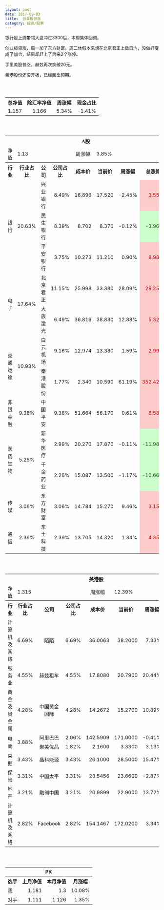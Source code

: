 ```yaml
---
layout: post
date: 2017-09-03
title:  创业板领涨
category: 投资/股票
---
```


银行股上周带领大盘冲过3300后，本周集体回调。

创业板领涨，周一加了东方财富。周二休假本来想在北京君正上做日内，没做好变成了加仓，结果却赶上了后来2个涨停。

手里美股普涨，赫兹再次突破20元。

秦港股份还没开板，已经超出预期。

<br/>
<br/>


<table cellspacing="0" border="0">
	<tr>
		<th height="17" align="center"><font face="Noto Sans CJK SC Regular">总净值</font></th>
		<th align="center"><font face="Noto Sans CJK SC Regular">除汇率净值</font></th>
		<th align="center"><font face="Noto Sans CJK SC Regular">周涨幅</font></th>
		<th align="center" valign="middle"><font face="Noto Sans CJK SC Regular">现金占比</font></th>
	</tr>
	<tr>
		<td height="17" align="center" sdval="1.157" sdnum="1033;0;0.000">1.157</td>
		<td align="center" sdval="1.166" sdnum="1033;0;0.000">1.166</td>
		<td align="center" sdval="0.0534" sdnum="1033;0;0.00%">5.34%</td>
		<td align="center" sdval="-0.0141" sdnum="1033;0;0.00%">-1.41%</td>
	</tr>
</table>
<br />
<br />
<table>
	<tr>
		<th colspan="8"  height="21" align="center" valign="middle"><font face="Noto Sans CJK SC Regular">A股</font></th>
		</tr>
	<tr>
		<td height="17" align="center"><font face="Noto Sans CJK SC Regular">净值</font></td>
		<td colspan="3"  align="left" valign="middle" sdval="1.13" sdnum="1033;">1.13</td>
		<td align="center"><font face="Noto Sans CJK SC Regular">周涨幅</font></td>
		<td colspan="3"  align="left" valign="middle" sdval="0.0385" sdnum="1033;0;0.00%">3.85%</td>
		</tr>
	<tr>
		<th height="21" align="center" valign="middle"><font face="Noto Sans CJK SC Regular">行业</font></th>
		<th align="center" valign="middle"><font face="Noto Sans CJK SC Regular">行业占比</font></th>
		<th align="center"><font face="Noto Sans CJK SC Regular">公司</font></th>
		<th align="center"><font face="Noto Sans CJK SC Regular">公司占比</font></th>
		<th align="center"><font face="Noto Sans CJK SC Regular">成本价</font></th>
		<th align="center"><font face="Noto Sans CJK SC Regular">当前价</font></th>
		<th align="center"><font face="Noto Sans CJK SC Regular">周涨幅</font></th>
		<th align="center"><font face="Noto Sans CJK SC Regular">总涨幅</font></th>
	</tr>
	<tr>
		<td rowspan="3"  height="51" align="center" valign="middle"><font face="Noto Sans CJK SC Regular">银行</font></td>
		<td rowspan="3"  align="center" valign="middle" sdval="0.2063" sdnum="1033;0;0.00%">20.63%</td>
		<td align="left"><font face="Noto Sans CJK SC Regular">兴业银行</font></td>
		<td align="right" sdval="0.0849" sdnum="1033;0;0.00%">8.49%</td>
		<td align="right" sdval="16.896" sdnum="1033;0;0.000">16.896</td>
		<td align="right" sdval="17.52" sdnum="1033;0;0.000">17.520</td>
		<td align="right" sdval="-0.0245" sdnum="1033;0;0.00%">-2.45%</td>
		<td align="right" bgcolor="#FFCCCC" sdval="0.0355318181818181" sdnum="1033;0;0.00%"><font color="#CC0000">3.55%</font></td>
	</tr>
	<tr>
		<td align="left"><font face="Noto Sans CJK SC Regular">民生银行</font></td>
		<td align="right" sdval="0.0839" sdnum="1033;0;0.00%">8.39%</td>
		<td align="right" sdval="8.702" sdnum="1033;0;0.000">8.702</td>
		<td align="right" sdval="8.37" sdnum="1033;0;0.000">8.370</td>
		<td align="right" sdval="-0.0012" sdnum="1033;0;0.00%">-0.12%</td>
		<td align="right" bgcolor="#CCFFCC" sdval="-0.0395521489312803" sdnum="1033;0;0.00%"><font color="#006600">-3.96%</font></td>
	</tr>
	<tr>
		<td align="left"><font face="Noto Sans CJK SC Regular">平安银行</font></td>
		<td align="right" sdval="0.0375" sdnum="1033;0;0.00%">3.75%</td>
		<td align="right" sdval="10.273" sdnum="1033;0;0.000">10.273</td>
		<td align="right" sdval="11.21" sdnum="1033;0;0.000">11.210</td>
		<td align="right" sdval="0.009" sdnum="1033;0;0.00%">0.90%</td>
		<td align="right" bgcolor="#FFCCCC" sdval="0.089809967876959" sdnum="1033;0;0.00%"><font color="#CC0000">8.98%</font></td>
	</tr>
	<tr>
		<td rowspan="2"  height="34" align="center" valign="middle"><font face="Noto Sans CJK SC Regular">电子</font></td>
		<td rowspan="2"  align="center" valign="middle" sdval="0.1764" sdnum="1033;0;0.00%">17.64%</td>
		<td align="left"><font face="Noto Sans CJK SC Regular">北京君正</font></td>
		<td align="right" sdval="0.1115" sdnum="1033;0;0.00%">11.15%</td>
		<td align="right" sdval="25.998" sdnum="1033;0;0.000">25.998</td>
		<td align="right" sdval="33.38" sdnum="1033;0;0.000">33.380</td>
		<td align="right" sdval="0.2809" sdnum="1033;0;0.00%">28.09%</td>
		<td align="right" bgcolor="#FFCCCC" sdval="0.282544918839911" sdnum="1033;0;0.00%"><font color="#CC0000">28.25%</font></td>
	</tr>
	<tr>
		<td align="left"><font face="Noto Sans CJK SC Regular">大族激光</font></td>
		<td align="right" sdval="0.0649" sdnum="1033;0;0.00%">6.49%</td>
		<td align="right" sdval="36.819" sdnum="1033;0;0.000">36.819</td>
		<td align="right" sdval="38.83" sdnum="1033;0;0.000">38.830</td>
		<td align="right" sdval="0.1288" sdnum="1033;0;0.00%">12.88%</td>
		<td align="right" bgcolor="#FFCCCC" sdval="0.0532185393411009" sdnum="1033;0;0.00%"><font color="#CC0000">5.32%</font></td>
	</tr>
	<tr>
		<td rowspan="2"  height="34" align="center" valign="middle"><font face="Noto Sans CJK SC Regular"> 交通运输</font></td>
		<td rowspan="2"  align="center" valign="middle" sdval="0.1093" sdnum="1033;0;0.00%">10.93%</td>
		<td align="left"><font face="Noto Sans CJK SC Regular">白云机场</font></td>
		<td align="right" sdval="0.0916" sdnum="1033;0;0.00%">9.16%</td>
		<td align="right" sdval="12.974" sdnum="1033;0;0.000">12.974</td>
		<td align="right" sdval="13.38" sdnum="1033;0;0.000">13.380</td>
		<td align="right" sdval="0.0159" sdnum="1033;0;0.00%">1.59%</td>
		<td align="right" bgcolor="#FFCCCC" sdval="0.0298933559426544" sdnum="1033;0;0.00%"><font color="#CC0000">2.99%</font></td>
	</tr>
	<tr>
		<td align="left"><font face="Noto Sans CJK SC Regular">秦港股份</font></td>
		<td align="right" sdval="0.0177" sdnum="1033;0;0.00%">1.77%</td>
		<td align="right" sdval="2.34" sdnum="1033;0;0.000">2.340</td>
		<td align="right" sdval="10.59" sdnum="1033;0;0.000">10.590</td>
		<td align="right" sdval="0.6119" sdnum="1033;0;0.00%">61.19%</td>
		<td align="right" bgcolor="#FFCCCC" sdval="3.52424102564103" sdnum="1033;0;0.00%"><font color="#CC0000">352.42%</font></td>
	</tr>
	<tr>
		<td height="17" align="center" valign="middle"><font face="Noto Sans CJK SC Regular">非银金融</font></td>
		<td align="center" valign="middle" sdval="0.0938" sdnum="1033;0;0.00%">9.38%</td>
		<td align="left"><font face="Noto Sans CJK SC Regular">中国平安</font></td>
		<td align="right" sdval="0.0938" sdnum="1033;0;0.00%">9.38%</td>
		<td align="right" sdval="51.664" sdnum="1033;0;0.000">51.664</td>
		<td align="right" sdval="56.17" sdnum="1033;0;0.000">56.170</td>
		<td align="right" sdval="0.0061" sdnum="1033;0;0.00%">0.61%</td>
		<td align="right" bgcolor="#FFCCCC" sdval="0.0858174047692783" sdnum="1033;0;0.00%"><font color="#CC0000">8.58%</font></td>
	</tr>
	<tr>
		<td rowspan="2"  height="34" align="center" valign="middle"><font face="Noto Sans CJK SC Regular">医药生物</font></td>
		<td rowspan="2"  align="center" valign="middle" sdval="0.0525" sdnum="1033;0;0.00%">5.25%</td>
		<td align="left"><font face="Noto Sans CJK SC Regular">新华医疗</font></td>
		<td align="right" sdval="0.0299" sdnum="1033;0;0.00%">2.99%</td>
		<td align="right" sdval="20.27" sdnum="1033;0;0.000">20.270</td>
		<td align="right" sdval="17.87" sdnum="1033;0;0.000">17.870</td>
		<td align="right" sdval="-0.0011" sdnum="1033;0;0.00%">-0.11%</td>
		<td align="right" bgcolor="#CCFFCC" sdval="-0.119801578687716" sdnum="1033;0;0.00%"><font color="#006600">-11.98%</font></td>
	</tr>
	<tr>
		<td align="left"><font face="Noto Sans CJK SC Regular">千金药业</font></td>
		<td align="right" sdval="0.0226" sdnum="1033;0;0.00%">2.26%</td>
		<td align="right" sdval="15.087" sdnum="1033;0;0.000">15.087</td>
		<td align="right" sdval="13.5" sdnum="1033;0;0.000">13.500</td>
		<td align="right" sdval="-0.0117" sdnum="1033;0;0.00%">-1.17%</td>
		<td align="right" bgcolor="#CCFFCC" sdval="-0.106589898588189" sdnum="1033;0;0.00%"><font color="#006600">-10.66%</font></td>
	</tr>
	<tr>
		<td height="17" align="center"><font face="Noto Sans CJK SC Regular">传媒</font></td>
		<td align="center" sdval="0.0306" sdnum="1033;0;0.00%">3.06%</td>
		<td align="left"><font face="Noto Sans CJK SC Regular">东方财富</font></td>
		<td align="right" sdval="0.0306" sdnum="1033;0;0.00%">3.06%</td>
		<td align="right" sdval="14.784" sdnum="1033;0;0.000">14.784</td>
		<td align="right" sdval="15.27" sdnum="1033;0;0.000">15.270</td>
		<td align="right" sdval="0.0946" sdnum="1033;0;0.00%">9.46%</td>
		<td align="right" bgcolor="#FFCCCC" sdval="0.0314733766233766" sdnum="1033;0;0.00%"><font color="#CC0000">3.15%</font></td>
	</tr>
	<tr>
		<td height="17" align="center"><font face="Noto Sans CJK SC Regular">通信</font></td>
		<td align="center" sdval="0.0239" sdnum="1033;0;0.00%">2.39%</td>
		<td align="left"><font face="Noto Sans CJK SC Regular">东土科技</font></td>
		<td align="right" sdval="0.0239" sdnum="1033;0;0.00%">2.39%</td>
		<td align="right" sdval="13.705" sdnum="1033;0;0.000">13.705</td>
		<td align="right" sdval="14.32" sdnum="1033;0;0.000">14.320</td>
		<td align="right" sdval="0.0134" sdnum="1033;0;0.00%">1.34%</td>
		<td align="right" bgcolor="#FFCCCC" sdval="0.0434741335279094" sdnum="1033;0;0.00%"><font color="#CC0000">4.35%</font></td>
	</tr>
</table>
<br />
<br />
<table>
	<tr>
		<th colspan="8"  height="17" align="center" valign="middle"><font face="Noto Sans CJK SC Regular">美港股</font></th>
		</tr>
	<tr>
		<td height="17" align="center"><font face="Noto Sans CJK SC Regular">净值</font></td>
		<td colspan="3"  align="left" valign="middle" sdval="1.315" sdnum="1033;">1.315</td>
		<td align="center"><font face="Noto Sans CJK SC Regular">周涨幅</font></td>
		<td colspan="3"  align="left" valign="middle" sdval="0.1239" sdnum="1033;0;0.00%">12.39%</td>
		</tr>
	<tr>
		<th height="21" align="center" valign="middle"><font face="Noto Sans CJK SC Regular">行业</font></th>
		<th align="center" valign="middle"><font face="Noto Sans CJK SC Regular">行业占比</font></th>
		<th align="center"><font face="Noto Sans CJK SC Regular">公司</font></th>
		<th align="center"><font face="Noto Sans CJK SC Regular">公司占比</font></th>
		<th align="center"><font face="Noto Sans CJK SC Regular">成本价</font></th>
		<th align="center"><font face="Noto Sans CJK SC Regular">当前价</font></th>
		<th align="center"><font face="Noto Sans CJK SC Regular">周涨幅</font></th>
		<th align="center"><font face="Noto Sans CJK SC Regular">总涨幅</font></th>
	</tr>
	<tr>
		<td height="17" align="center"><font face="Noto Sans CJK SC Regular">计算机及网络</font></td>
		<td align="center" sdval="0.0669" sdnum="1033;0;0.00%">6.69%</td>
		<td align="center" sdnum="1033;0;0.00%"><font face="Noto Sans CJK SC Regular">陌陌</font></td>
		<td align="right" sdval="0.0669" sdnum="1033;0;0.00%">6.69%</td>
		<td align="right" sdval="36.0063" sdnum="1033;0;0.0000">36.0063</td>
		<td align="right" sdval="38.2" sdnum="1033;0;0.0000">38.2000</td>
		<td align="right" sdval="0.0733" sdnum="1033;0;0.00%">7.33%</td>
		<td align="right" bgcolor="#FFCCCC" sdval="0.0595254491575086" sdnum="1033;0;0.00%"><font color="#CC0000">5.95%</font></td>
	</tr>
	<tr>
		<td height="17" align="center"><font face="Noto Sans CJK SC Regular">服务业</font></td>
		<td align="center" sdval="0.0455" sdnum="1033;0;0.00%">4.55%</td>
		<td align="center" sdnum="1033;0;0.00%"><font face="Noto Sans CJK SC Regular"> 赫兹租车</font></td>
		<td align="right" sdval="0.0455" sdnum="1033;0;0.00%">4.55%</td>
		<td align="right" sdval="17.808" sdnum="1033;0;0.0000">17.8080</td>
		<td align="right" sdval="20.79" sdnum="1033;0;0.0000">20.7900</td>
		<td align="right" sdval="0.2044" sdnum="1033;0;0.00%">20.44%</td>
		<td align="right" bgcolor="#FFCCCC" sdval="0.166052830188679" sdnum="1033;0;0.00%"><font color="#CC0000">16.61%</font></td>
	</tr>
	<tr>
		<td height="17" align="center"><font face="Noto Sans CJK SC Regular">黄金及贵金属</font></td>
		<td align="center" sdval="0.0428" sdnum="1033;0;0.00%">4.28%</td>
		<td align="center" sdnum="1033;0;0.00%"><font face="Noto Sans CJK SC Regular">中国黄金国际</font></td>
		<td align="right" sdval="0.0428" sdnum="1033;0;0.00%">4.28%</td>
		<td align="right" sdval="14.2672" sdnum="1033;0;0.0000">14.2672</td>
		<td align="right" sdval="15.27" sdnum="1033;0;0.0000">15.2700</td>
		<td align="right" sdval="0.1089" sdnum="1033;0;0.00%">10.89%</td>
		<td align="right" bgcolor="#FFCCCC" sdval="0.0688870920713243" sdnum="1033;0;0.00%"><font color="#CC0000">6.89%</font></td>
	</tr>
	<tr>
		<td rowspan="2"  height="34" align="center" valign="middle"><font face="Noto Sans CJK SC Regular">电商</font></td>
		<td rowspan="2"  align="center" valign="middle" sdval="0.0388" sdnum="1033;0;0.00%">3.88%</td>
		<td align="center" sdnum="1033;0;0.00%"><font face="Noto Sans CJK SC Regular">阿里巴巴</font></td>
		<td align="right" sdval="0.0206" sdnum="1033;0;0.00%">2.06%</td>
		<td align="right" sdval="142.5909" sdnum="1033;0;0.0000">142.5909</td>
		<td align="right" sdval="171" sdnum="1033;0;0.0000">171.0000</td>
		<td align="right" sdval="-0.0041" sdnum="1033;0;0.00%">-0.41%</td>
		<td align="right" bgcolor="#FFCCCC" sdval="0.197835014296144" sdnum="1033;0;0.00%"><font color="#CC0000">19.78%</font></td>
	</tr>
	<tr>
		<td align="center" sdnum="1033;0;0.00%"><font face="Noto Sans CJK SC Regular">聚美优品</font></td>
		<td align="right" sdval="0.0182" sdnum="1033;0;0.00%">1.82%</td>
		<td align="right" sdval="2.16" sdnum="1033;0;0.0000">2.1600</td>
		<td align="right" sdval="3.33" sdnum="1033;0;0.0000">3.3300</td>
		<td align="right" sdval="0.0313" sdnum="1033;0;0.00%">3.13%</td>
		<td align="right" bgcolor="#FFCCCC" sdval="0.540266666666666" sdnum="1033;0;0.00%"><font color="#CC0000">54.03%</font></td>
	</tr>
	<tr>
		<td height="17" align="center"><font face="Noto Sans CJK SC Regular">采掘</font></td>
		<td align="center" sdval="0.0343" sdnum="1033;0;0.00%">3.43%</td>
		<td align="center" sdnum="1033;0;0.00%"><font face="Noto Sans CJK SC Regular">晶科能源</font></td>
		<td align="right" sdval="0.0343" sdnum="1033;0;0.00%">3.43%</td>
		<td align="right" sdval="26.1" sdnum="1033;0;0.0000">26.1000</td>
		<td align="right" sdval="28.5" sdnum="1033;0;0.0000">28.5000</td>
		<td align="right" sdval="0.1547" sdnum="1033;0;0.00%">15.47%</td>
		<td align="right" bgcolor="#FFCCCC" sdval="0.0905540229885056" sdnum="1033;0;0.00%"><font color="#CC0000">9.06%</font></td>
	</tr>
	<tr>
		<td height="17" align="center"><font face="Noto Sans CJK SC Regular">保险</font></td>
		<td align="center" sdval="0.0331" sdnum="1033;0;0.00%">3.31%</td>
		<td align="center" sdnum="1033;0;0.00%"><font face="Noto Sans CJK SC Regular">中国太平</font></td>
		<td align="right" sdval="0.0331" sdnum="1033;0;0.00%">3.31%</td>
		<td align="right" sdval="23.5456" sdnum="1033;0;0.0000">23.5456</td>
		<td align="right" sdval="23.66" sdnum="1033;0;0.0000">23.6600</td>
		<td align="right" sdval="-0.0287" sdnum="1033;0;0.00%">-2.87%</td>
		<td align="right" bgcolor="#FFCCCC" sdval="0.00345865724381622" sdnum="1033;0;0.00%"><font color="#CC0000">0.35%</font></td>
	</tr>
	<tr>
		<td height="17" align="center"><font face="Noto Sans CJK SC Regular">地产</font></td>
		<td align="center" sdval="0.0321" sdnum="1033;0;0.00%">3.21%</td>
		<td align="center" sdnum="1033;0;0.00%"><font face="Noto Sans CJK SC Regular">融创中国</font></td>
		<td align="right" sdval="0.0321" sdnum="1033;0;0.00%">3.21%</td>
		<td align="right" sdval="20.9899" sdnum="1033;0;0.0000">20.9899</td>
		<td align="right" sdval="22.9" sdnum="1033;0;0.0000">22.9000</td>
		<td align="right" sdval="0.1372" sdnum="1033;0;0.00%">13.72%</td>
		<td align="right" bgcolor="#FFCCCC" sdval="0.0896009099614576" sdnum="1033;0;0.00%"><font color="#CC0000">8.96%</font></td>
	</tr>
	<tr>
		<td height="17" align="center"><font face="Noto Sans CJK SC Regular">计算机及网络</font></td>
		<td align="center" sdval="0.0282" sdnum="1033;0;0.00%">2.82%</td>
		<td align="center" sdnum="1033;0;0.00%">Facebook</td>
		<td align="right" sdval="0.0282" sdnum="1033;0;0.00%">2.82%</td>
		<td align="right" sdval="154.1467" sdnum="1033;0;0.0000">154.1467</td>
		<td align="right" sdval="172.02" sdnum="1033;0;0.0000">172.0200</td>
		<td align="right" sdval="0.0334" sdnum="1033;0;0.00%">3.34%</td>
		<td align="right" bgcolor="#FFCCCC" sdval="0.114549936002522" sdnum="1033;0;0.00%"><font color="#CC0000">11.45%</font></td>
	</tr>
</table>
<br />
<br />
<table>
	<tr>
		<th colspan="4"  height="17" align="center" valign="middle">PK</th>
	</tr>
	<tr>
		<th height="21" align="center"><font face="Noto Sans CJK SC Regular">选手</font></th>
		<th align="center"><font face="Noto Sans CJK SC Regular">上月净值</font></th>
		<th align="center"><font face="Noto Sans CJK SC Regular">本月净值</font></th>
		<th align="center"><font face="Noto Sans CJK SC Regular">月涨幅</font></th>
	</tr>
	<tr>
		<td height="17" align="left"><font face="Noto Sans CJK SC Regular">我</font></td>
		<td align="right" sdval="1.181" sdnum="1033;">1.181</td>
		<td align="right" sdval="1.3" sdnum="1033;">1.3</td>
		<td align="right" sdval="0.100762066045724" sdnum="1033;0;0.00%">10.08%</td>
	</tr>
	<tr>
		<td height="17" align="left"><font face="Noto Sans CJK SC Regular">对手</font></td>
		<td align="right" sdval="1.111" sdnum="1033;">1.111</td>
		<td align="right" sdval="1.126" sdnum="1033;">1.126</td>
		<td align="right" sdval="0.0135013501350134" sdnum="1033;0;0.00%">1.35%</td>
	</tr>
</table>
